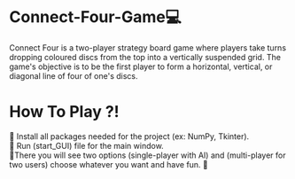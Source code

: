 # Connect-Four-Game💻
Connect Four is a two-player strategy board game where players take turns dropping coloured discs from the top into a vertically suspended grid. The game's objective is to be the first player to form a horizontal, vertical, or diagonal line of four of one's discs.

# How To Play ?!
🔹 Install all packages needed for the project (ex: NumPy, Tkinter). <br>
🔹 Run (start_GUI) file for the main window. <br>
🔹There you will see two options (single-player with AI) and (multi-player for two users) choose whatever you want and have fun. 🫶
